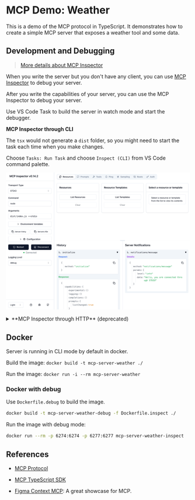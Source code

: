 # MCP Demo: Weather

This is a demo of the MCP protocol in TypeScript. It demonstrates how to create a simple MCP server that exposes a weather tool and some data.

## Development and Debugging

> [More details about MCP Inspector](https://modelcontextprotocol.io/docs/tools/inspector)

When you write the server but you don't have any client, you can use [MCP Inspector](https://github.com/modelcontextprotocol/inspector) to debug your server.

After you write the capabilities of your server, you can use the MCP Inspector to debug your server.

Use VS Code Task to build the server in watch mode and start the debugger.

**MCP Inspector through CLI**

The `tsx` would not generate a `dist` folder, so you might need to start the task each time when you make changes.

Choose `Tasks: Run Task` and choose `Inspect (CLI)` from VS Code command palette.

![](./docs/cli.png)

<details>
<summary>
**MCP Inspector through HTTP** (deprecated)
</summary>

Choose `Tasks: Run Task` and choose `Inspect (SSE)` from VS Code command palette.

![](./docs/sse.png)

</details>

## Docker

Server is running in CLI mode by default in docker.

Build the image: `docker build -t mcp-server-weather ./`

Run the image: `docker run -i --rm mcp-server-weather`

### Docker with debug

Use `Dockerfile.debug` to build the image.

```bash
docker build -t mcp-server-weather-debug -f Dockerfile.inspect ./
```

Run the image with debug mode:

```bash
docker run --rm -p 6274:6274 -p 6277:6277 mcp-server-weather-inspect
```

## References

- [MCP Protocol](https://modelcontextprotocol.io/introduction)

- [MCP TypeScript SDK](https://github.com/modelcontextprotocol/typescript-sdk)

- [Figma Context MCP](https://github.com/GLips/Figma-Context-MCP): A great showcase for MCP.
